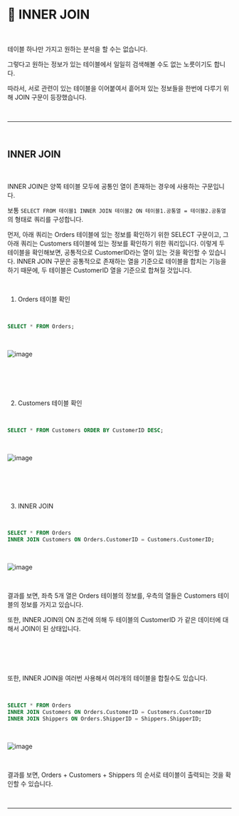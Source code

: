 # 🐬 INNER JOIN  



<br>  

테이블 하나만 가지고 원하는 분석을 할 수는 없습니다.  


그렇다고 원하는 정보가 있는 테이블에서 일일히 검색해볼 수도 없는 노릇이기도 합니다.  


따라서, 서로 관련이 있는 테이블을 이어붙여서 흩어져 있는 정보들을 한번에 다루기 위해 JOIN 구문이 등장했습니다.  


<br>  

***  

<br>  

## INNER JOIN  



<br>  

INNER JOIN은 양쪽 테이블 모두에 공통인 열이 존재하는 경우에 사용하는 구문입니다.  

보통 `SELECT FROM 테이블1 INNER JOIN 테이블2 ON 테이블1.공통열 = 테이블2.공통열` 의 형태로 쿼리를 구성합니다.  


먼저, 아래 쿼리는 Orders 테이블에 있는 정보를 확인하기 위한 SELECT 구문이고, 그 아래 쿼리는 Customers 테이블에 있는 정보를 확인하기 위한 쿼리입니다. 이렇게 두 테이블을 확인해보면, 공통적으로 CustomerID라는 열이 있는 것을 확인할 수 있습니다. INNER JOIN 구문은 공통적으로 존재하는 열을 기준으로 테이블을 합치는 기능을 하기 때문에, 두 테이블은 CustomerID 열을 기준으로 합쳐질 것입니다.  



<br>  

1) Orders 테이블 확인
 
<br>  


```sql
SELECT * FROM Orders;
```  

<br>  

![image](https://github.com/nyamin9/SQL/assets/65170165/eb0818c0-f920-4f4f-a19d-63860331fe5c)  



<br>  

##  

<br>  

2) Customers 테이블 확인
 
<br>  


```sql
SELECT * FROM Customers ORDER BY CustomerID DESC;
```  

<br>  

![image](https://github.com/nyamin9/SQL/assets/65170165/c98c55a1-48cf-4ebc-b3af-3651ed930d27)




<br>  

##  

<br>  

3) INNER JOIN
 
<br>  


```sql
SELECT * FROM Orders
INNER JOIN Customers ON Orders.CustomerID = Customers.CustomerID;
```  

<br>  

![image](https://github.com/nyamin9/SQL/assets/65170165/641e7243-8bbb-4d33-b5ad-8e8b4c959017)  


<br>  

결과를 보면, 좌측 5개 열은 Orders 테이블의 정보를, 우측의 열들은 Customers 테이블의 정보를 가지고 있습니다.  

또한, INNER JOIN의 ON 조건에 의해 두 테이블의 CustomerID 가 같은 데이터에 대해서 JOIN이 된 상태입니다.  



<br>    

##  

<br>  


또한, INNER JOIN을 여러번 사용해서 여러개의 테이블을 합칠수도 있습니다.  



<br>  

```sql
SELECT * FROM Orders
INNER JOIN Customers ON Orders.CustomerID = Customers.CustomerID
INNER JOIN Shippers ON Orders.ShipperID = Shippers.ShipperID;
```  

<br>  

![image](https://github.com/nyamin9/SQL/assets/65170165/b72c44cc-eb30-4d96-803b-ff35375fa9af)  

<br>  

결과를 보면, Orders + Customers + Shippers 의 순서로 테이블이 출력되는 것을 확인할 수 있습니다.  


<br>  


***  
